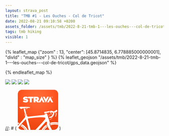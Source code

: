 ```yaml
---
layout: strava_post
title: "TMB #1 - Les Ouches - Col de Tricot"
date: 2022-08-21 09:10:58 +0200
assets_folder: /assets/tmb/2022-8-21-tmb-1---les-ouches---col-de-tricot
tags: tmb hiking
visible: 1
---
```

[//]: # "TMB #1 - Les Ouches - Col de Tricot"


{% leaflet_map {"zoom" : 13,
                  "center": [45.8714835, 6.778885000000001],
                 "divId" : "map_size" } %}
    {% leaflet_geojson "/assets/tmb/2022-8-21-tmb-1---les-ouches---col-de-tricot/gps_data.geojson" %}

{% endleaflet_map %}




![](https://dgtzuqphqg23d.cloudfront.net/GzDrgJ434Ap-mMtnIXtLR38rAfWOq8Zw2BabfxPGuRE-1024x768.jpg)
![](https://dgtzuqphqg23d.cloudfront.net/QN0ZUIg-mfqC25VW90SpPoKXT9Ocez_t-kxraIpGzBg-1024x768.jpg)
![](https://dgtzuqphqg23d.cloudfront.net/1MKRG36cB_qODEl1hprcf_549Fs3_CW8p84vZAmi4uc-1024x768.jpg)
![](https://dgtzuqphqg23d.cloudfront.net/LhVbsmctg5e3paQsDWGBBjhbGASCOSJNPbmCG1Uv4_U-1024x768.jpg)

[//]: # ( ![image tooltip here](/assets/image.png) )